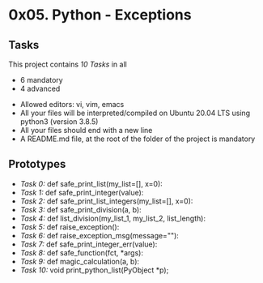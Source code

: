 # 0x05. Python - Exceptions

## Tasks
This project contains *10 Tasks* in all
- 6 mandatory
- 4 advanced
* Allowed editors: vi, vim, emacs
* All your files will be interpreted/compiled on Ubuntu 20.04 LTS using python3 (version 3.8.5)
* All your files should end with a new line
* A README.md file, at the root of the folder of the project is mandatory

## Prototypes
* *Task 0:*  def safe_print_list(my_list=[], x=0):
* *Task 1:*  def safe_print_integer(value):
* *Task 2:*  def safe_print_list_integers(my_list=[], x=0):
* *Task 3:*  def safe_print_division(a, b):
* *Task 4:*  def list_division(my_list_1, my_list_2, list_length):
* *Task 5:*  def raise_exception():
* *Task 6:*  def raise_exception_msg(message=""):
* *Task 7:*  def safe_print_integer_err(value):
* *Task 8:*  def safe_function(fct, *args):
* *Task 9:*  def magic_calculation(a, b):
* *Task 10:* void print_python_list(PyObject *p);
